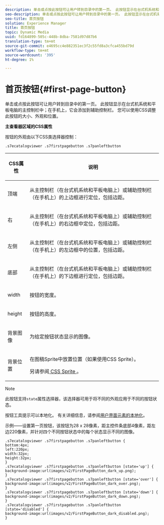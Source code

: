 ```yaml
---
description: 单击或点按此按钮可让用户转到目录中的第一页。 此按钮显示在台式机系统和平板电脑的主控制栏中；在手机上，它会添加到辅助控制栏。 您可以使用CSS调整此按钮的大小、外观和位置。
seo-description: 单击或点按此按钮可让用户转到目录中的第一页。 此按钮显示在台式机系统和平板电脑的主控制栏中；在手机上，它会添加到辅助控制栏。 您可以使用CSS调整此按钮的大小、外观和位置。
seo-title: 首页按钮
solution: Experience Manager
title: 首页按钮
topic: Dynamic Media
uuid: fd164899-505c-448b-8dba-7581d97d87b6
translation-type: tm+mt
source-git-commit: e4695cc4e882351ec3f2c55fd8a3cfca455bd79d
workflow-type: tm+mt
source-wordcount: '395'
ht-degree: 1%

---
```



# 首页按钮{#first-page-button}

单击或点按此按钮可让用户转到目录中的第一页。 此按钮显示在台式机系统和平板电脑的主控制栏中；在手机上，它会添加到辅助控制栏。 您可以使用CSS调整此按钮的大小、外观和位置。

<!--<a id="section_6C008EE11212461FA744F2540D38C295"></a>-->

**主查看器区域的CSS属性**

按钮的外观由以下CSS类选择器控制：

`.s7ecatalogviewer .s7firstpagebutton .s7panleftbutton`

<table id="table_94EE3F5BBE4547C0B4943471CEE7EDE4"> 
 <thead> 
  <tr> 
   <th colname="col1" class="entry"> <p> CSS属性 </p> </th> 
   <th colname="col2" class="entry"> <p>说明 </p> </th> 
  </tr> 
 </thead>
 <tbody> 
  <tr> 
   <td colname="col1"> <p> <span class="codeph"> 顶端 </span> </p> </td> 
   <td colname="col2"> <p>从主控制栏（在台式机系统和平板电脑上）或辅助控制栏（在手机上）的上边框进行定位，包括边距。 </p> </td> 
  </tr> 
  <tr> 
   <td colname="col1"> <p> <span class="codeph"> 右 </span> </p> </td> 
   <td colname="col2"> <p>从主控制栏（在台式机系统和平板电脑上）或辅助控制栏（在手机上）的右边框中定位，包括边距。 </p> </td> 
  </tr> 
  <tr> 
   <td colname="col1"> <p> <span class="codeph"> 左侧 </span> </p> </td> 
   <td colname="col2"> <p>从主控制栏（在台式机系统和平板电脑上）或辅助控制栏（在手机上）的左边框中的位置，包括边距。 </p> </td> 
  </tr> 
  <tr> 
   <td colname="col1"> <p> <span class="codeph"> 底部 </span> </p> </td> 
   <td colname="col2"> <p>从主控制栏（在台式机系统和平板电脑上）或辅助控制栏（在手机上）的下边框进行定位，包括边距。 </p> </td> 
  </tr> 
  <tr> 
   <td colname="col1"> <p> <span class="codeph"> width </span> </p> </td> 
   <td colname="col2"> <p>按钮的宽度。 </p> </td> 
  </tr> 
  <tr> 
   <td colname="col1"> <p> <span class="codeph"> height </span> </p> </td> 
   <td colname="col2"> <p>按钮的高度。 </p> </td> 
  </tr> 
  <tr> 
   <td colname="col1"> <p> <span class="codeph"> 背景图像  </span> </p> </td> 
   <td colname="col2"> <p>为给定按钮状态显示的图像。 </p> </td> 
  </tr> 
  <tr> 
   <td colname="col1"> <p> <span class="codeph"> 背景位置  </span> </p> </td> 
   <td colname="col2"> <p> 在图稿Sprite中放置位置（如果使用CSS Sprite）。 </p> <p>另请参阅<a href="../../../c-html5-s7-aem-asset-viewers/c-html5-20-ecatalog-viewer-about/c-html5-20-ecatalog-viewer-customizingviewer/c-html5-20-ecatalog-viewer-customizingviewer.md#section-9d570f95eb2443aca74c1b02f6e89aff" format="dita" scope="local"> CSS Sprite </a>。 </p> </td> 
  </tr> 
 </tbody> 
</table>

>[!NOTE]
>
>此按钮支持`state`属性选择器，该选择器可用于将不同的外观应用于不同的按钮状态。

按钮工具提示可以本地化。 有关详细信息，请参阅[用户界面元素的本地化](../../../c-html5-s7-aem-asset-viewers/c-html5-20-ecatalog-viewer-about/c-html5-20-ecatalog-viewer-localization.md#concept-cbfc39344c494eb7b9f6a272cff0cc74)。

示例——设置第一页按钮，该按钮为28 x 28像素，距主控件条底部4像素，距左边220像素，并针对四个不同按钮状态中的每个状态显示不同的图像。

```
.s7ecatalogviewer .s7firstpagebutton .s7panleftbutton { 
bottom:4px; 
left:220px; 
width:32px; 
height:32px; 
} 
.s7ecatalogviewer .s7firstpagebutton .s7panleftbutton [state='up'] { 
background-image:url(images/v2/FirstPageButton_dark_up.png); 
} 
.s7ecatalogviewer .s7firstpagebutton .s7panleftbutton [state='over'] {  
background-image:url(images/v2/FirstPageButton_dark_over.png); 
} 
.s7ecatalogviewer .s7firstpagebutton .s7panleftbutton [state='down'] {  
background-image:url(images/v2/FirstPageButton_dark_down.png); 
} 
.s7ecatalogviewer .s7firstpagebutton .s7panleftbutton [state='disabled'] { 
background-image:url(images/v2/FirstPageButton_dark_disabled.png); 
}
```

